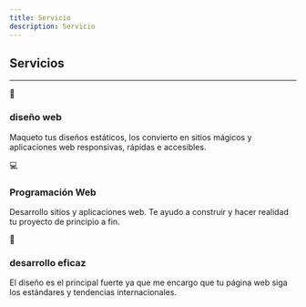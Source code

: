 ```yaml
---
title: Servicio
description: Servicio
---
```


<div>

## Servicios
---

</div>

<section class="service-gallery">
<article class="card">
<div class="card-icon">🎨</div>

### diseño web

Maqueto tus diseños estáticos, los convierto en sitios mágicos y aplicaciones web responsivas, rápidas e accesibles.

</article>

<article class="card">
<div class="card-icon">💻</div>

### Programación Web

Desarrollo sitios y aplicaciones web. Te ayudo a construir y hacer realidad tu proyecto de principio a fin.

</article>

<article class="card">
<div class="card-icon">🎯</div>

### desarrollo eficaz

El diseño es el principal fuerte ya que me encargo que tu página web siga los estándares y tendencias internacionales.

</article>
</section>